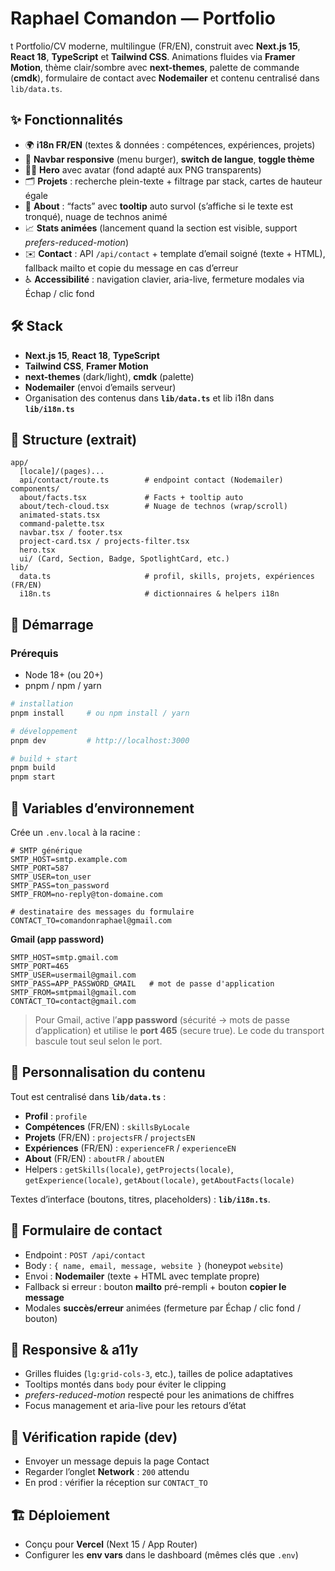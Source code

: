 # Raphael Comandon — Portfolio
t
Portfolio/CV moderne, multilingue (FR/EN), construit avec **Next.js 15**, **React 18**, **TypeScript** et **Tailwind CSS**.
Animations fluides via **Framer Motion**, thème clair/sombre avec **next-themes**, palette de commande (**cmdk**), formulaire de contact avec **Nodemailer** et contenu centralisé dans `lib/data.ts`.

## ✨ Fonctionnalités

* 🌍 **i18n FR/EN** (textes & données : compétences, expériences, projets)
* 🧭 **Navbar responsive** (menu burger), **switch de langue**, **toggle thème**
* 🧑‍🎤 **Hero** avec avatar (fond adapté aux PNG transparents)
* 🗂️ **Projets** : recherche plein-texte + filtrage par stack, cartes de hauteur égale
* 👤 **About** : “facts” avec **tooltip** auto survol (s’affiche si le texte est tronqué), nuage de technos animé
* 📈 **Stats animées** (lancement quand la section est visible, support *prefers-reduced-motion*)
* ✉️ **Contact** : API `/api/contact` + template d’email soigné (texte + HTML), fallback mailto et copie du message en cas d’erreur
* ♿ **Accessibilité** : navigation clavier, aria-live, fermeture modales via Échap / clic fond

## 🛠️ Stack

* **Next.js 15**, **React 18**, **TypeScript**
* **Tailwind CSS**, **Framer Motion**
* **next-themes** (dark/light), **cmdk** (palette)
* **Nodemailer** (envoi d’emails serveur)
* Organisation des contenus dans **`lib/data.ts`** et lib i18n dans **`lib/i18n.ts`**

## 📁 Structure (extrait)

```
app/
  [locale]/(pages)...
  api/contact/route.ts        # endpoint contact (Nodemailer)
components/
  about/facts.tsx             # Facts + tooltip auto
  about/tech-cloud.tsx        # Nuage de technos (wrap/scroll)
  animated-stats.tsx
  command-palette.tsx
  navbar.tsx / footer.tsx
  project-card.tsx / projects-filter.tsx
  hero.tsx
  ui/ (Card, Section, Badge, SpotlightCard, etc.)
lib/
  data.ts                     # profil, skills, projets, expériences (FR/EN)
  i18n.ts                     # dictionnaires & helpers i18n
```

## 🚀 Démarrage

### Prérequis

* Node 18+ (ou 20+)
* pnpm / npm / yarn

```bash
# installation
pnpm install     # ou npm install / yarn

# développement
pnpm dev         # http://localhost:3000

# build + start
pnpm build
pnpm start
```

## 🔐 Variables d’environnement

Crée un `.env.local` à la racine :

```env
# SMTP générique
SMTP_HOST=smtp.example.com
SMTP_PORT=587
SMTP_USER=ton_user
SMTP_PASS=ton_password
SMTP_FROM=no-reply@ton-domaine.com

# destinataire des messages du formulaire
CONTACT_TO=comandonraphael@gmail.com
```

**Gmail (app password)**

```env
SMTP_HOST=smtp.gmail.com
SMTP_PORT=465
SMTP_USER=usermail@gmail.com
SMTP_PASS=APP_PASSWORD_GMAIL   # mot de passe d'application
SMTP_FROM=smtpmail@gmail.com
CONTACT_TO=contact@gmail.com
```

> Pour Gmail, active l’**app password** (sécurité → mots de passe d’application) et utilise le **port 465** (secure true). Le code du transport bascule tout seul selon le port.

## 🧩 Personnalisation du contenu

Tout est centralisé dans **`lib/data.ts`** :

* **Profil** : `profile`
* **Compétences** (FR/EN) : `skillsByLocale`
* **Projets** (FR/EN) : `projectsFR` / `projectsEN`
* **Expériences** (FR/EN) : `experienceFR` / `experienceEN`
* **About** (FR/EN) : `aboutFR` / `aboutEN`
* Helpers : `getSkills(locale)`, `getProjects(locale)`, `getExperience(locale)`, `getAbout(locale)`, `getAboutFacts(locale)`

Textes d’interface (boutons, titres, placeholders) : **`lib/i18n.ts`**.

## 💌 Formulaire de contact

* Endpoint : `POST /api/contact`
* Body : `{ name, email, message, website }` (honeypot `website`)
* Envoi : **Nodemailer** (texte + HTML avec template propre)
* Fallback si erreur : bouton **mailto** pré-rempli + bouton **copier le message**
* Modales **succès/erreur** animées (fermeture par Échap / clic fond / bouton)

## 📱 Responsive & a11y

* Grilles fluides (`lg:grid-cols-3`, etc.), tailles de police adaptatives
* Tooltips montés dans `body` pour éviter le clipping
* *prefers-reduced-motion* respecté pour les animations de chiffres
* Focus management et aria-live pour les retours d’état

## 🧪 Vérification rapide (dev)

* Envoyer un message depuis la page Contact
* Regarder l’onglet **Network** : `200` attendu
* En prod : vérifier la réception sur `CONTACT_TO`

## 🏗️ Déploiement

* Conçu pour **Vercel** (Next 15 / App Router)
* Configurer les **env vars** dans le dashboard (mêmes clés que `.env`)
